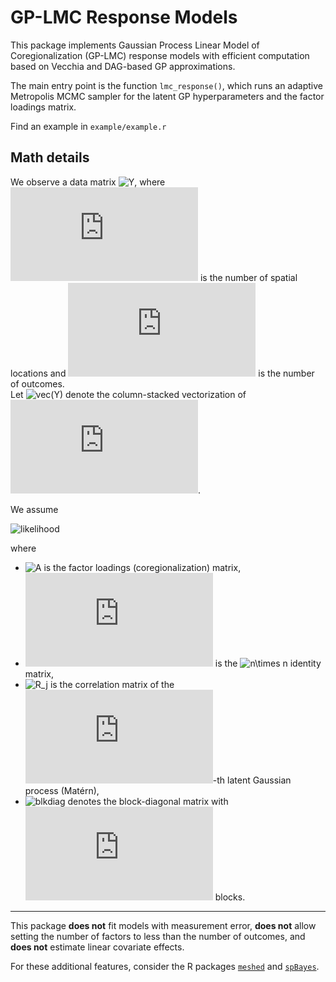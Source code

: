 # GP-LMC Response Models

This package implements Gaussian Process Linear Model of Coregionalization (GP-LMC) response models with efficient computation based on Vecchia and DAG-based GP approximations.

The main entry point is the function `lmc_response()`, which runs an adaptive Metropolis MCMC sampler for the latent GP hyperparameters and the factor loadings matrix.

Find an example in `example/example.r`

## Math details

We observe a data matrix ![Y](https://latex.codecogs.com/svg.latex?Y\in\mathbb{R}^{n\times%20q}), where ![n](https://latex.codecogs.com/svg.latex?n) is the number of spatial locations and ![q](https://latex.codecogs.com/svg.latex?q) is the number of outcomes.  
Let ![vec(Y)](https://latex.codecogs.com/svg.latex?\mathrm{vec}(Y)) denote the column-stacked vectorization of ![Y](https://latex.codecogs.com/svg.latex?Y).

We assume

![likelihood](https://latex.codecogs.com/svg.latex?\mathrm{vec}(Y)\sim\mathcal{N}\!\left(0,\;(A\otimes%20I_n)\,\mathrm{blkdiag}(R_1,\ldots,R_q)\,(A^\top\otimes%20I_n)\right))

where  

- ![A](https://latex.codecogs.com/svg.latex?A\in\mathbb{R}^{q\times%20q}) is the factor loadings (coregionalization) matrix,  
- ![I_n](https://latex.codecogs.com/svg.latex?I_n) is the ![n\times n](https://latex.codecogs.com/svg.latex?n\times%20n) identity matrix,  
- ![R_j](https://latex.codecogs.com/svg.latex?R_j\in\mathbb{R}^{n\times%20n}) is the correlation matrix of the ![j](https://latex.codecogs.com/svg.latex?j)-th latent Gaussian process (Matérn),  
- ![blkdiag](https://latex.codecogs.com/svg.latex?\mathrm{blkdiag}(R_1,\ldots,R_q)) denotes the block-diagonal matrix with ![R_j](https://latex.codecogs.com/svg.latex?R_j) blocks.  

---

This package **does not** fit models with measurement error, **does not** allow setting the number of factors to less than the number of outcomes, and **does not** estimate linear covariate effects.  

For these additional features, consider the R packages [`meshed`](https://github.com/jonathandinu/meshed) and [`spBayes`](https://cran.r-project.org/package=spBayes).